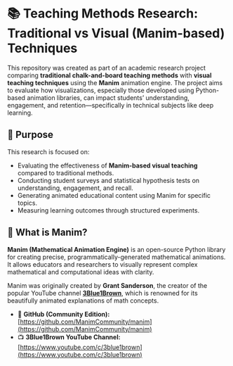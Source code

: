 # 📚 Teaching Methods Research: Traditional vs Visual (Manim-based) Techniques

This repository was created as part of an academic research project comparing **traditional chalk-and-board teaching methods** with **visual teaching techniques** using the **Manim** animation engine. The project aims to evaluate how visualizations, especially those developed using Python-based animation libraries, can impact students’ understanding, engagement, and retention—specifically in technical subjects like deep learning.

## 🎯 Purpose

This research is focused on:
- Evaluating the effectiveness of **Manim-based visual teaching** compared to traditional methods.
- Conducting student surveys and statistical hypothesis tests on understanding, engagement, and recall.
- Generating animated educational content using Manim for specific topics.
- Measuring learning outcomes through structured experiments.

## 🧠 What is Manim?

**Manim (Mathematical Animation Engine)** is an open-source Python library for creating precise, programmatically-generated mathematical animations. It allows educators and researchers to visually represent complex mathematical and computational ideas with clarity.

Manim was originally created by **Grant Sanderson**, the creator of the popular YouTube channel **[3Blue1Brown](https://www.3blue1brown.com/)**, which is renowned for its beautifully animated explanations of math concepts.

- 🔗 **GitHub (Community Edition):** [https://github.com/ManimCommunity/manim](https://github.com/ManimCommunity/manim)
- 📺 **3Blue1Brown YouTube Channel:** [https://www.youtube.com/c/3blue1brown](https://www.youtube.com/c/3blue1brown)
